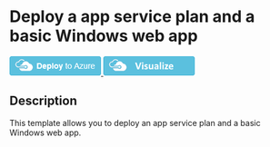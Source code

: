 # Deploy a app service plan and a basic Windows web app

<a href="https://portal.azure.com/#create/Microsoft.Template/uri/https://github.com/Azure/azure-quickstart-templates/tree/master/101-webapp-basic-windows/azuredeploy.json" target="_blank">
<img src="https://raw.githubusercontent.com/Azure/azure-quickstart-templates/master/1-CONTRIBUTION-GUIDE/images/deploytoazure.png"/>
</a>
<a href="http://armviz.io/#/?load=https://github.com/Azure/azure-quickstart-templates/tree/master/101-webapp-basic-windows/azuredeploy.json" target="_blank">
<img src="https://raw.githubusercontent.com/Azure/azure-quickstart-templates/master/1-CONTRIBUTION-GUIDE/images/visualizebutton.png"/>
</a>

## Description
This template allows you to deploy an app service plan and a basic Windows web app.

